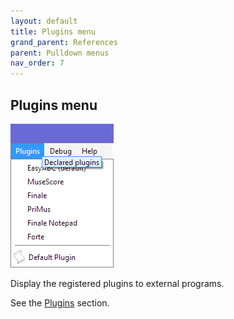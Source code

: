 ```yaml
---
layout: default
title: Plugins menu
grand_parent: References
parent: Pulldown menus
nav_order: 7
---
```

## Plugins menu

![](../assets/images/plugins_menu.png)

Display the registered plugins to external programs.

See the [Plugins](../advanced/plugins.md) section.
